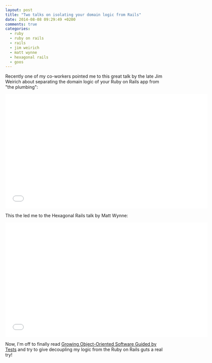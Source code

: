 ```yaml
---
layout: post
title: "Two talks on isolating your domain logic from Rails"
date: 2014-08-08 09:29:49 +0200
comments: true
categories:
  - ruby
  - ruby on rails
  - rails
  - jim weirich
  - matt wynne
  - hexagonal rails
  - goos
---
```


Recently one of my co-workers pointed me to this great talk by the
late Jim Weirich about separating the domain logic of your Ruby on
Rails app from "the plumbing":

<!-- more -->

<iframe width="640" height="360"
src="//www.youtube-nocookie.com/embed/tg5RFeSfBM4?rel=0"
frameborder="0" allowfullscreen></iframe>

This the led me to the Hexagonal Rails talk by Matt Wynne:

<iframe width="640" height="360"
src="//www.youtube-nocookie.com/embed/CGN4RFkhH2M?rel=0"
frameborder="0" allowfullscreen></iframe>

Now, I'm off to finally read
[Growing Object-Oriented Software Guided by Tests](http://www.growing-object-oriented-software.com/)
and try to give decoupling my logic from the Ruby on Rails guts a real try!

